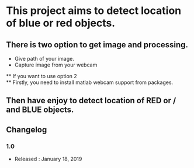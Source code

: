 # This project aims to detect location of blue or red objects.

## There is two option to get image and processing.
* Give path of your image.
* Capture image from your webcam

** If you want to use option 2 <br />
** Firstly, you need to install matlab webcam support from packages. <br />

## Then have enjoy to detect location of RED or / and BLUE objects.

## Changelog

### 1.0
* Released : January 18, 2019	
